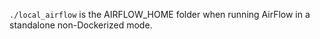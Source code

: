 ```./local_airflow``` is the AIRFLOW_HOME folder when running AirFlow in a standalone non-Dockerized mode.